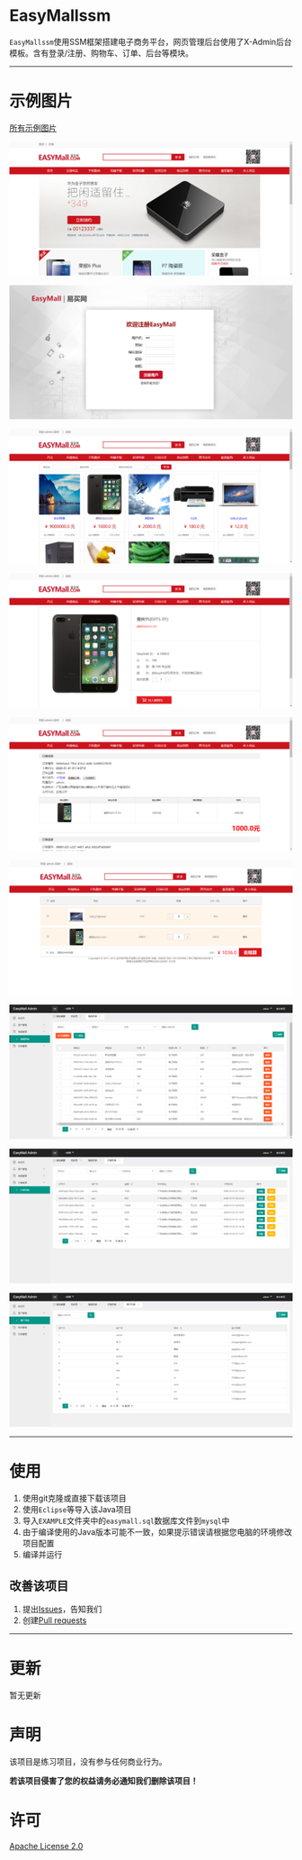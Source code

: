 # EasyMallssm
`EasyMallssm`使用SSM框架搭建电子商务平台，网页管理后台使用了X-Admin后台模板。含有登录/注册、购物车、订单、后台等模块。

---

# 示例图片
[所有示例图片](./EXAMPLE/)

![example photo](./EXAMPLE/10.png)

![example photo](./EXAMPLE/1.png)

![example photo](./EXAMPLE/4.png)

![example photo](./EXAMPLE/5.png)

![example photo](./EXAMPLE/3.png)

![example photo](./EXAMPLE/2.png)

![example photo](./EXAMPLE/6.png)

![example photo](./EXAMPLE/7.png)

![example photo](./EXAMPLE/8.png)


---
# 使用
1. 使用git克隆或直接下载该项目
2. 使用`Eclipse`等导入该Java项目
3. 导入`EXAMPLE`文件夹中的`easymall.sql`数据库文件到`mysql`中
3. 由于编译使用的Java版本可能不一致，如果提示错误请根据您电脑的环境修改项目配置
4. 编译并运行

## 改善该项目
1. 提出[Issues](https://github.com/SCNU-A225/EasyMallssm/issues)，告知我们
2. 创建[Pull requests](https://github.com/SCNU-A225/EasyMallssm/pulls)

---
# 更新
暂无更新

# 声明
该项目是练习项目，没有参与任何商业行为。

**若该项目侵害了您的权益请务必通知我们删除该项目！**

# 许可
[Apache License 2.0](https://github.com/SCNU-A225/EasyMallssm/blob/master/LICENSE)

